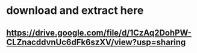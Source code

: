 # download and extract here
## https://drive.google.com/file/d/1CzAq2DohPW-CLZnacddvnUc6dFk6szXV/view?usp=sharing